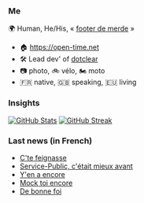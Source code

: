 ### Me

🌍 Human, He/His, « [footer de merde](https://open-time.net/post/2013/07/17/La-veritable-histoire-du-Footer-de-merde-) » 
* 🏠 https://open-time.net 
* 🛠️ Lead dev' of [dotclear](https://git.dotclear.org/dev/dotclear)
* 📷 photo, 🚲 vélo, 🏍️ moto 
* 🇫🇷 native, 🇬🇧 speaking, 🇪🇺 living

### Insights

[![GitHub Stats](https://github-readme-stats.vercel.app/api?username=franck-paul)](https://github.com/franck-paul)
[![GitHub Streak](https://github-readme-streak-stats.herokuapp.com?user=franck-paul)](https://git.io/streak-stats)

### Last news (in French)

<!-- BLOG-POST-LIST:START -->
- [C&#39;te feignasse](https://open-time.net/post/2023/04/14/C-te-feignasse)
- [Service-Public, c&#39;était mieux avant](https://open-time.net/post/2023/04/13/Service-Public-c-etait-mieux-avant)
- [Y&#39;en a encore](https://open-time.net/post/2023/04/12/Y-en-a-encore)
- [Mock toi encore](https://open-time.net/post/2023/04/11/Mock-toi-encore)
- [De bonne foi](https://open-time.net/post/2023/04/10/De-bonne-foi)
<!-- BLOG-POST-LIST:END -->
